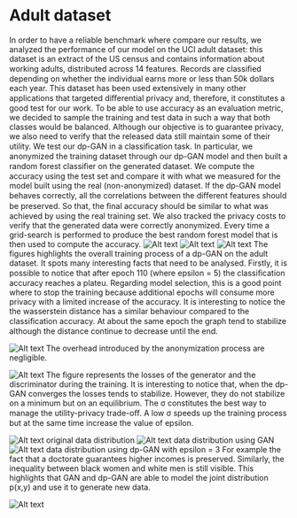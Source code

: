# Adult dataset
In order to have a reliable benchmark where compare our results, we analyzed the performance of our model on the UCI adult dataset: this dataset is an extract of the US census and contains information about working adults, distributed across 14 features. Records are classiﬁed depending on whether the individual earns more or less than 50k dollars each year. This dataset has been used extensively in many other applications that targeted diﬀerential privacy and, therefore, it constitutes a good test for our work. To be able to use accuracy as an evaluation metric, we decided to sample the training and test data in such a way that both classes would be balanced. Although our objective is to guarantee privacy, we also need to verify that the released data still maintain some of their utility. We test our dp-GAN in a classiﬁcation task. In particular, we anonymized the training dataset through our dp-GAN model and then built a random forest classiﬁer on the generated dataset. We compute the accuracy using the test set and compare it with what we measured for the model built using the real (non-anonymized) dataset. If the dp-GAN model behaves correctly, all the correlations between the diﬀerent features should be preserved. So that, the ﬁnal accuracy should be similar to what was achieved by using the real training set. We also tracked the privacy costs to verify that the generated data were correctly anonymized. Every time a grid-search is performed to produce the best random forest model that is then used to compute the accuracy. 
![Alt text](was.png?raw=true "Title")
![Alt text](epss.png?raw=true "Title")
![Alt text](accuracyadult.png?raw=true "Title")
The figures highlights the overall training process of a dp-GAN on the adult dataset. It spots many interesting facts that need to be analysed. Firstly, it is possible to notice that after epoch 110 (where epsilon = 5) the classiﬁcation accuracy reaches a plateu. Regarding model selection, this is a good point where to stop the training because additional epochs will consume more privacy with a limited increase of the accuracy. It is interesting to notice the the wasserstein distance has a similar behaviour compared to the classiﬁcation accuracy. At about the same epoch the graph tend to stabilize although the distance continue to decrease until the end. 

![Alt text](time.png?raw=true "Title")
The overhead introduced by the anonymization process are negligible.

![Alt text](loss.png?raw=true "Title")
The figure represents the losses of the generator and the discriminator during the training. It is interesting to notice that, when the dp-GAN converges the losses tends to stabilize. However, they do not stabilize on a minimum but on an equilibrium. The σ constitutes the best way to manage the utility-privacy trade-oﬀ. A low σ speeds up the training process but at the same time increase the value of epsilon.

![Alt text](original.png?raw=true "Title")
original data distribution
![Alt text](GAN.png?raw=true "Title")
data distribution using GAN
![Alt text](dp-GAN.png?raw=true "Title")
data distribution using dp-GAN with epsilon = 3
For example the fact that a doctorate guarantees higher incomes is preserved. Similarly, the inequality between black women and white men is still visible.
This highlights that GAN and dp-GAN are able to model the joint distribution p(x,y) and use it to generate new data.

![Alt text](params.png?raw=true "Title")
